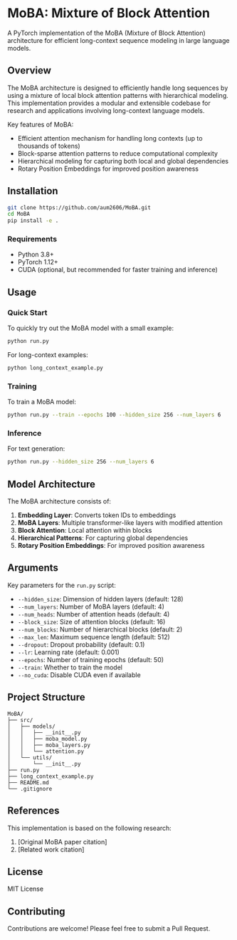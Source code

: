 # MoBA: Mixture of Block Attention

A PyTorch implementation of the MoBA (Mixture of Block Attention) architecture for efficient long-context sequence modeling in large language models.

## Overview

The MoBA architecture is designed to efficiently handle long sequences by using a mixture of local block attention patterns with hierarchical modeling. This implementation provides a modular and extensible codebase for research and applications involving long-context language models.

Key features of MoBA:
- Efficient attention mechanism for handling long contexts (up to thousands of tokens)
- Block-sparse attention patterns to reduce computational complexity
- Hierarchical modeling for capturing both local and global dependencies
- Rotary Position Embeddings for improved position awareness

## Installation

```bash
git clone https://github.com/aum2606/MoBA.git
cd MoBA
pip install -e .
```

### Requirements

- Python 3.8+
- PyTorch 1.12+
- CUDA (optional, but recommended for faster training and inference)

## Usage

### Quick Start

To quickly try out the MoBA model with a small example:

```bash
python run.py
```

For long-context examples:

```bash
python long_context_example.py
```

### Training

To train a MoBA model:

```bash
python run.py --train --epochs 100 --hidden_size 256 --num_layers 6
```

### Inference

For text generation:

```bash
python run.py --hidden_size 256 --num_layers 6
```

## Model Architecture

The MoBA architecture consists of:

1. **Embedding Layer**: Converts token IDs to embeddings
2. **MoBA Layers**: Multiple transformer-like layers with modified attention
3. **Block Attention**: Local attention within blocks
4. **Hierarchical Patterns**: For capturing global dependencies
5. **Rotary Position Embeddings**: For improved position awareness

## Arguments

Key parameters for the `run.py` script:

- `--hidden_size`: Dimension of hidden layers (default: 128)
- `--num_layers`: Number of MoBA layers (default: 4)
- `--num_heads`: Number of attention heads (default: 4)
- `--block_size`: Size of attention blocks (default: 16)
- `--num_blocks`: Number of hierarchical blocks (default: 2)
- `--max_len`: Maximum sequence length (default: 512)
- `--dropout`: Dropout probability (default: 0.1)
- `--lr`: Learning rate (default: 0.001)
- `--epochs`: Number of training epochs (default: 50)
- `--train`: Whether to train the model
- `--no_cuda`: Disable CUDA even if available

## Project Structure

```
MoBA/
├── src/
│   ├── models/
│   │   ├── __init__.py
│   │   ├── moba_model.py
│   │   ├── moba_layers.py
│   │   └── attention.py
│   └── utils/
│       └── __init__.py
├── run.py
├── long_context_example.py
├── README.md
└── .gitignore
```

## References

This implementation is based on the following research:

1. [Original MoBA paper citation]
2. [Related work citation]

## License

MIT License

## Contributing

Contributions are welcome! Please feel free to submit a Pull Request. 